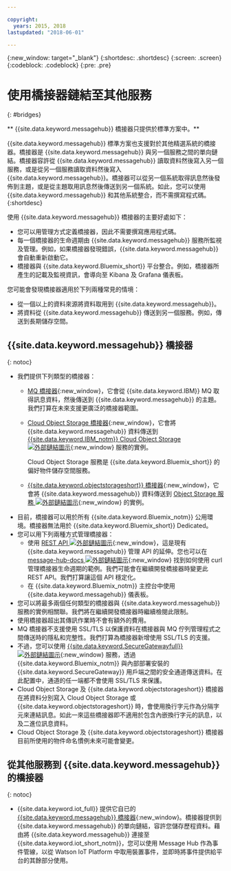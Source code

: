 ```yaml
---

copyright:
  years: 2015, 2018
lastupdated: "2018-06-01"

---
```


{:new_window: target="_blank"}
{:shortdesc: .shortdesc}
{:screen: .screen}
{:codeblock: .codeblock}
{:pre: .pre}

# 使用橋接器鏈結至其他服務
{: #bridges}

** {{site.data.keyword.messagehub}} 橋接器只提供於標準方案中。**
<br/>

{{site.data.keyword.messagehub}} 標準方案也支援對於其他精選系統的橋接器。橋接器是 {{site.data.keyword.messagehub}} 與另一個服務之間的單向鏈結。橋接器容許從 {{site.data.keyword.messagehub}} 讀取資料然後寫入另一個服務，或是從另一個服務讀取資料然後寫入 {{site.data.keyword.messagehub}}。橋接器可以從另一個系統取得訊息然後發佈到主題，或是從主題取用訊息然後傳送到另一個系統。如此，您可以使用 {{site.data.keyword.messagehub}} 和其他系統整合，而不需撰寫程式碼。
{:shortdesc}

使用 {{site.data.keyword.messagehub}} 橋接器的主要好處如下：  

* 您可以用管理方式定義橋接器，因此不需要撰寫應用程式碼。
* 每一個橋接器的生命週期由 {{site.data.keyword.messagehub}} 服務所監視及管理。例如，如果橋接器發現錯誤，{{site.data.keyword.messagehub}} 會自動重新啟動它。
* 橋接器與 {{site.data.keyword.Bluemix_short}} 平台整合。例如，橋接器所產生的記載及監視資訊，會導向至 Kibana 及 Grafana 儀表板。

您可能會發現橋接器適用於下列兩種常見的情境：

* 從一個以上的資料來源將資料取用到 {{site.data.keyword.messagehub}}。
* 將資料從 {{site.data.keyword.messagehub}} 傳送到另一個服務。例如，傳送到長期儲存空間。

## {{site.data.keyword.messagehub}} 橋接器
{: notoc}

* 我們提供下列類型的橋接器： 
  - [MQ 橋接器](/docs/services/MessageHub/messagehub105.html){:new_window}，它會從 {{site.data.keyword.IBM}} MQ 取得訊息資料，然後傳送到 {{site.data.keyword.messagehub}} 的主題。我們打算在未來支援更廣泛的橋接器範圍。
  - [Cloud Object Storage 橋接器](/docs/services/MessageHub/messagehub115.html){:new_window}，它會將 {{site.data.keyword.messagehub}} 資料傳送到 [{{site.data.keyword.IBM_notm}} Cloud Object Storage ![外部鏈結圖示](../../icons/launch-glyph.svg "外部鏈結圖示")](/docs/services/cloud-object-storage/about-cos.html){:new_window} 服務的實例。 
    
    Cloud Object Storage 服務是 {{site.data.keyword.Bluemix_short}} 的偏好物件儲存空間服務。
  - [{{site.data.keyword.objectstorageshort}} 橋接器](/docs/services/MessageHub/messagehub089.html){:new_window}，它會將 {{site.data.keyword.messagehub}} 資料傳送到 [Object Storage 服務 ![外部鏈結圖示](../../icons/launch-glyph.svg "外部鏈結圖示")](/docs/services/ObjectStorage/index.html){:new_window} 的實例。
* 目前，橋接器可以用於所有 {{site.data.keyword.Bluemix_notm}} 公用環境。橋接器無法用於 {{site.data.keyword.Bluemix_short}} Dedicated。
* 您可以用下列兩種方式管理橋接器：
  - 使用 [REST API ![外部鏈結圖示](../../icons/launch-glyph.svg "外部鏈結圖示")](https://github.com/ibm-messaging/message-hub-docs){:new_window}，這是現有 {{site.data.keyword.messagehub}} 管理 API 的延伸。您也可以在 [message-hub-docs ![外部鏈結圖示](../../icons/launch-glyph.svg "外部鏈結圖示")](https://github.com/ibm-messaging/message-hub-docs){:new_window} 找到如何使用 curl 管理橋接器生命週期的範例。我們可能會在繼續開發橋接器時變更此 REST API。我們打算讓這個 API 穩定化。
  - 在 {{site.data.keyword.Bluemix_notm}} 主控台中使用 {{site.data.keyword.messagehub}} 儀表板。
* 您可以將最多兩個任何類型的橋接器與 {{site.data.keyword.messagehub}} 服務的實例相關聯。我們將在繼續開發橋接器時繼續檢閱此限制。
* 使用橋接器超出其傳訊作業時不會有額外的費用。
* MQ 橋接器不支援使用 SSL/TLS 以保護資料在橋接器與 MQ 佇列管理程式之間傳送時的隱私和完整性。我們打算為橋接器新增使用 SSL/TLS 的支援。 
* 不過，您可以使用 [{{site.data.keyword.SecureGatewayfull}} ![外部鏈結圖示](../../icons/launch-glyph.svg "外部鏈結圖示")](/docs/services/SecureGateway/secure_gateway.html){:new_window}
服務，透過 {{site.data.keyword.Bluemix_notm}} 與內部部署安裝的 {{site.data.keyword.SecureGateway}} 用戶端之間的安全通道傳送資料。在此配置中，通道的任一端都不會使用
SSL/TLS 來保護。
* Cloud Object Storage 及 {{site.data.keyword.objectstorageshort}} 橋接器在將資料分別寫入 Cloud Object Storage 或 {{site.data.keyword.objectstorageshort}} 時，會使用換行字元作為分隔字元來連結訊息。如此一來這些橋接器即不適用於包含內嵌換行字元的訊息，以及二進位訊息資料。
* Cloud Object Storage 及 {{site.data.keyword.objectstorageshort}} 橋接器目前所使用的物件命名慣例未來可能會變更。

## 從其他服務到 {{site.data.keyword.messagehub}} 的橋接器
{: notoc}

* {{site.data.keyword.iot_full}} 提供它自已的 [{{site.data.keyword.messagehub}} 橋接器](/docs/services/MessageHub/messagehub119.html){:new_window}。橋接器提供到 {{site.data.keyword.messagehub}} 的單向鏈結，容許您儲存歷程資料。藉由將 {{site.data.keyword.messagehub}} 連接至 {{site.data.keyword.iot_short_notm}}，您可以使用 Message Hub 作為事件管線，以從 Watson IoT Platform 中取用裝置事件，並即時將事件提供給平台的其餘部分使用。 



